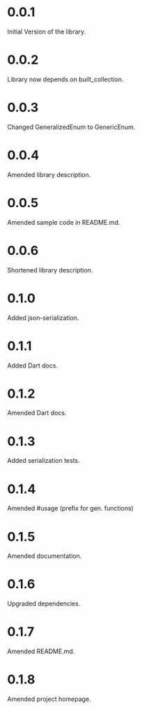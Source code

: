 # 0.0.1

Initial Version of the library.

# 0.0.2

Library now depends on built_collection.

# 0.0.3

Changed GeneralizedEnum to GenericEnum.

# 0.0.4

Amended library description.

# 0.0.5

Amended sample code in README.md.

# 0.0.6

Shortened library description.

# 0.1.0

Added json-serialization.

# 0.1.1

Added Dart docs.

# 0.1.2

Amended Dart docs.

# 0.1.3

Added serialization tests.

# 0.1.4

Amended #usage (prefix for gen. functions)

# 0.1.5

Amended documentation.

# 0.1.6

Upgraded dependencies.

# 0.1.7

Amended README.md.

# 0.1.8

Amended project homepage.